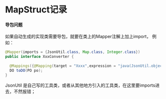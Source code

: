 # MapStruct记录

#### 导包问题

如果自动生成的实现类需要导包，就要在类上的Mapper注解上加上import， 例如：

```java
@Mapper(imports = {JsonUtil.class, Map.class, Integer.class})
public interface XxxConverter {
  
  @Mappings({@Mapping(target = "Xxxx",expression = "java(JsonUtil.objectToJson(data.getYyy()))")})
  DO toDO(PO po);
}
```

JsonUtil 是自己写的工具类，或者从其他地方引入的工具类，在这里要imports进去，不然报错；